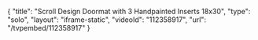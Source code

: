 {
    "title": "Scroll Design Doormat with 3 Handpainted Inserts  18x30",
    "type": "solo",
    "layout": "iframe-static",
    "videoId": "112358917",
    "url": "\/tvpembed\/112358917"
}